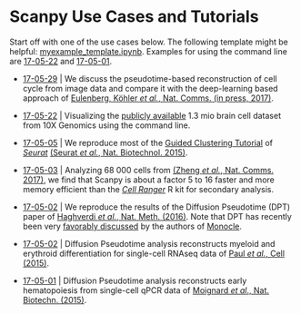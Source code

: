 # Scanpy Use Cases and Tutorials

Start off with one of the use cases below. The following template might be helpful: [myexample_template.ipynb](myexample_template.ipynb). Examples for using the command line are [17-05-22](https://github.com/theislab/scanpy_usage/tree/master/170522_visualizing_one_million_cells) and [17-05-01](https://github.com/theislab/scanpy_usage/tree/master/170501_moignard15).

* [17-05-29](https://github.com/theislab/scanpy_usage/tree/master/170529_images) | We discuss the pseudotime-based reconstruction of cell cycle from image data and compare it with the deep-learning based approach of [Eulenberg, Köhler *et al.*, Nat. Comms. (in press, 2017)](https://doi.org/10.1101/081364).

* [17-05-22](https://github.com/theislab/scanpy_usage/tree/master/170522_visualizing_one_million_cells) | Visualizing the [publicly available](https://support.10xgenomics.com/single-cell-gene-expression/datasets/1M_neurons) 1.3 mio brain cell dataset from 10X Genomics using the command line.

* [17-05-05](https://github.com/theislab/scanpy_usage/tree/master/170505_seurat) | We reproduce most of the [Guided Clustering Tutorial](http://satijalab.org/seurat/pbmc-tutorial.html) of [*Seurat*](http://satijalab.org/seurat/) [(Seurat *et al.*, Nat. Biotechnol. 2015)](https://doi.org/10.1038/nbt.3192).

* [17-05-03](https://github.com/theislab/scanpy_usage/tree/master/170503_zheng17) | Analyzing 68 000 cells from [(Zheng *et al.*, Nat. Comms. 2017)](https://doi.org/10.1038/ncomms14049), we find that Scanpy is about a factor 5 to 16 faster and more memory efficient than the [*Cell Ranger*](https://github.com/10XGenomics/single-cell-3prime-paper/tree/master/pbmc68k_analysis) R kit for secondary analysis.

* [17-05-02](https://github.com/theislab/scanpy_usage/tree/master/170502_haghverdi16) | We reproduce the results of the Diffusion Pseudotime (DPT) paper of [Haghverdi *et al.*, Nat. Meth. (2016)](https://doi.org/10.1038/nmeth.3971). Note that DPT has recently been very [favorably discussed](https://doi.org/10.1101/110668) by the authors of [Monocle](http://cole-trapnell-lab.github.io/monocle-release/articles/v2.0.0/).

* [17-05-02](https://github.com/theislab/scanpy_usage/tree/master/170502_paul15) | Diffusion Pseudotime analysis reconstructs myeloid and erythroid differentiation for single-cell RNAseq data of [Paul *et al.*, Cell (2015)](http://doi.org/10.1016/j.cell.2015.11.013).

* [17-05-01](https://github.com/theislab/scanpy_usage/tree/master/170501_moignard15) | Diffusion Pseudotime analysis reconstructs early hematopoiesis from  single-cell qPCR data of [Moignard *et al*., Nat. Biotechn. (2015)](https://doi.org/10.1038/nbt.3154).
